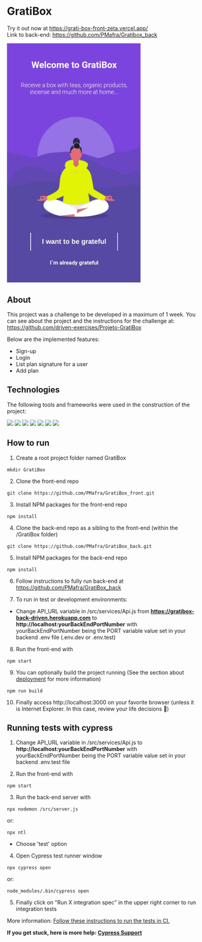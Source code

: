# GratiBox

Try it out now at https://grati-box-front-zeta.vercel.app/ <br>
Link to back-end: https://github.com/PMafra/Gratibox_back

<img width="350px" heigth="350px" src="./Gratibox.gif" />

## About

This project was a challenge to be developed in a maximum of 1 week. You can see about the project and the instructions for the challenge at:
https://github.com/driven-exercises/Projeto-GratiBox

Below are the implemented features:

- Sign-up
- Login
- List plan signature for a user
- Add plan

## Technologies
The following tools and frameworks were used in the construction of the project:<br>
<p>
  <img src="https://img.shields.io/badge/-Javascript-purple?style=for-the-badge" />
  <img src="https://img.shields.io/badge/-React-purple?style=for-the-badge" />
  <img src="https://img.shields.io/badge/-Styled_components-purple?style=for-the-badge" />
  <img src="https://img.shields.io/badge/-React_router-purple?style=for-the-badge" />
  <img src="https://img.shields.io/badge/-Axios-purple?style=for-the-badge" />
  <img src="https://img.shields.io/badge/-Cypress-purple?style=for-the-badge" />
  <img src="https://img.shields.io/badge/-Trello-purple?style=for-the-badge" />
</p>

## How to run

1. Create a root project folder named GratiBox
```
mkdir GratiBox
```
2. Clone the front-end repo
```
git clone https://github.com/PMafra/GratiBox_front.git
```
3. Install NPM packages for the front-end repo
```
npm install
```
4. Clone the back-end repo as a sibling to the front-end (within the /GratiBox folder)
```
git clone https://github.com/PMafra/GratiBox_back.git
```
5. Install NPM packages for the back-end repo
```
npm install
```
6. Follow instructions to fully run back-end at https://github.com/PMafra/GratiBox_back

7. To run in test or development environments:
* Change API_URL variable in /src/services/Api.js from **https://gratibox-back-driven.herokuapp.com** to **http://localhost:yourBackEndPortNumber** with yourBackEndPortNumber being the PORT variable value set in your backend .env file (.env.dev or .env.test)

8. Run the front-end with
```
npm start
```
9. You can optionally build the project running (See the section about [deployment](https://facebook.github.io/create-react-app/docs/deployment) for more information)
```
npm run build
```
10. Finally access http://localhost:3000 on your favorite browser (unless it is Internet Explorer. In this case, review your life decisions :eyes:)

## Running tests with cypress

1. Change API_URL variable in /src/services/Api.js to **http://localhost:yourBackEndPortNumber** with yourBackEndPortNumber being the PORT variable value set in your backend .env.test file

2. Run the front-end with
```
npm start
```
3. Run the back-end server with
```
npx nodemon /src/server.js
```
   or:
```
npx ntl
```
* Choose 'test' option

4. Open Cypress test runner window
```
npx cypress open
```
   or: 
```
node_modules/.bin/cypress open
```
5. Finally click on "Run X integration spec" in the upper right corner to run integration tests

More information: [Follow these instructions to run the tests in CI.](https://on.cypress.io/continuous-integration)

**If you get stuck, here is more help: [Cypress Support](https://on.cypress.io/support)**




